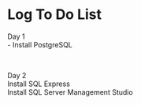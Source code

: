 # Log To Do List
<p>Day 1
<br> - Install PostgreSQL </br>
</p>
<br>

<p>Day 2
<br> Install SQL Express
<br> Install SQL Server Management Studio
</p>
